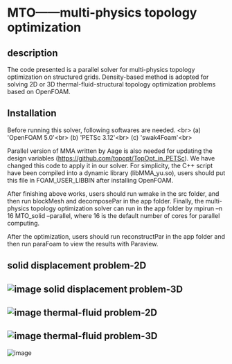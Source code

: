  MTO——multi-physics topology optimization
=========================================
description
-----------
The code presented is a parallel solver for multi-physics topology optimization on structured grids. Density-based method is adopted for solving 2D or 3D thermal-fluid-structural topology optimization problems based on OpenFOAM. 

Installation
------------
Before running this solver, following softwares are needed. \<br> 
(a) 'OpenFOAM 5.0'\<br> 
(b) 'PETSc 3.12'\<br> 
(c) 'swak4Foam'\<br> 

Parallel version of MMA written by Aage is also needed for updating the design variables (https://github.com/topopt/TopOpt_in_PETSc). We have changed this code to apply it in our solver. For simplicity, the C++ script have been compiled into a dynamic library (libMMA_yu.so), users should put this file in FOAM_USER_LIBBIN after installing OpenFOAM. 

 After finishing above works, users should run wmake in the src folder, and then run blockMesh and decomposePar in the app folder. Finally, the multi-physics topology optimization solver can run in the app folder by mpirun –n 16 MTO_solid –parallel, where 16 is the default number of cores for parallel computing.

After the optimization, users should run reconstructPar in the app folder and then run paraFoam to view the results with Paraview.

solid displacement problem-2D
-----------------------------
![image](https://github.com/Yuminghao-DLUT/MTO/blob/master/MTO/beam_2D.gif)
solid displacement problem-3D
-----------------------------
![image](https://github.com/Yuminghao-DLUT/MTO/blob/master/MTO/beam_3D.gif)
thermal-fluid problem-2D
------------------------
![image](https://github.com/Yuminghao-DLUT/MTO/blob/master/MTO/heatsink_2D.gif)
thermal-fluid problem-3D
------------------------
![image](https://github.com/Yuminghao-DLUT/MTO/blob/master/MTO/heatsink_3D.gif)
